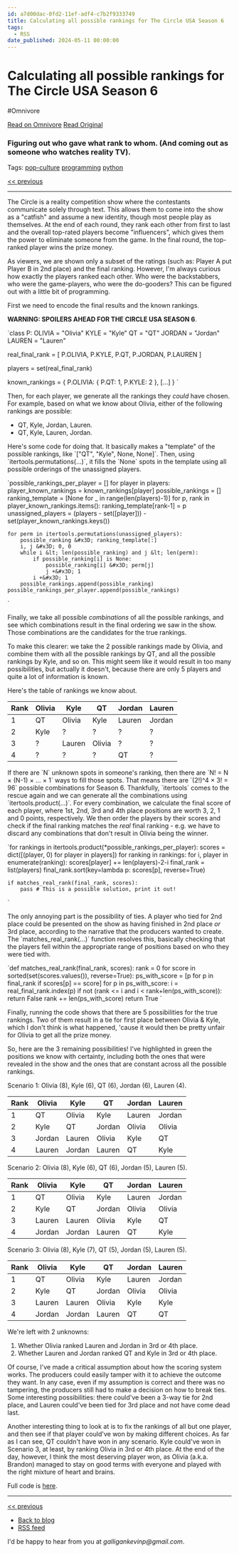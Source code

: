 ```yaml
---
id: a7d00dac-0fd2-11ef-adf4-c7b2f9333749
title: Calculating all possible rankings for The Circle USA Season 6
tags:
  - RSS
date_published: 2024-05-11 00:00:00
---
```


# Calculating all possible rankings for The Circle USA Season 6
#Omnivore

[Read on Omnivore](https://omnivore.app/me/calculating-all-possible-rankings-for-the-circle-usa-season-6-18f69483005)
[Read Original](https://kevingal.com/blog/thecircle.html)



### Figuring out who gave what rank to whom. (And coming out as someone who watches reality TV).

Tags: [pop-culture](https:&#x2F;&#x2F;kevingal.com&#x2F;blog&#x2F;tag&#x2F;pop-culture.html) [programming](https:&#x2F;&#x2F;kevingal.com&#x2F;blog&#x2F;tag&#x2F;programming.html) [python](https:&#x2F;&#x2F;kevingal.com&#x2F;blog&#x2F;tag&#x2F;python.html) 

[&lt;&lt; previous](https:&#x2F;&#x2F;kevingal.com&#x2F;blog&#x2F;chess-ratings.html) 

---

The Circle is a reality competition show where the contestants communicate solely through text. This allows them to come into the show as a &quot;catfish&quot; and assume a new identity, though most people play as themselves. At the end of each round, they rank each other from first to last and the overall top-rated players become &quot;influencers&quot;, which gives them the power to eliminate someone from the game. In the final round, the top-ranked player wins the prize money.

As viewers, we are shown only a subset of the ratings (such as: Player A put Player B in 2nd place) and the final ranking. However, I&#39;m always curious how exactly the players ranked each other. Who were the backstabbers, who were the game-players, who were the do-gooders? This can be figured out with a little bit of programming.

First we need to encode the final results and the known rankings.

**WARNING: SPOILERS AHEAD FOR THE CIRCLE USA SEASON 6**.

&#x60;class P:
    OLIVIA &#x3D; &quot;Olivia&quot;
    KYLE &#x3D; &quot;Kyle&quot;
    QT &#x3D; &quot;QT&quot;
    JORDAN &#x3D; &quot;Jordan&quot;
    LAUREN &#x3D; &quot;Lauren&quot;

real_final_rank &#x3D; [
    P.OLIVIA,
    P.KYLE,
    P.QT,
    P.JORDAN,
    P.LAUREN
]

players &#x3D; set(real_final_rank)

known_rankings &#x3D; {
    P.OLIVIA: {
        P.QT: 1,
        P.KYLE: 2
    },
    [...]
}
&#x60;

Then, for each player, we generate all the rankings they _could_ have chosen. For example, based on what we know about Olivia, either of the following rankings are possible:

* QT, Kyle, Jordan, Lauren.
* QT, Kyle, Lauren, Jordan.

Here&#39;s some code for doing that. It basically makes a &quot;template&quot; of the possible rankings, like &#x60;[&quot;QT&quot;, &quot;Kyle&quot;, None, None]&#x60;. Then, using &#x60;itertools.permutations(...)&#x60;, it fills the &#x60;None&#x60; spots in the template using all possible orderings of the unassigned players.

&#x60;possible_rankings_per_player &#x3D; []
for player in players:
    player_known_rankings &#x3D; known_rankings[player]
    possible_rankings &#x3D; []
    ranking_template &#x3D; [None for _ in range(len(players)-1)]
    for p, rank in player_known_rankings.items():
        ranking_template[rank-1] &#x3D; p
    unassigned_players &#x3D; (players - set([player])) - set(player_known_rankings.keys())

    for perm in itertools.permutations(unassigned_players):
        possible_ranking &#x3D; ranking_template[:]
        i, j &#x3D; 0, 0
        while i &lt; len(possible_ranking) and j &lt; len(perm):
            if possible_ranking[i] is None:
                possible_ranking[i] &#x3D; perm[j]
                j +&#x3D; 1
            i +&#x3D; 1
        possible_rankings.append(possible_ranking)
    possible_rankings_per_player.append(possible_rankings)
&#x60;

Finally, we take all possible _combinations_ of all the possible rankings, and see which combinations result in the final ordering we saw in the show. Those combinations are the candidates for the true rankings.

To make this clearer: we take the 2 possible rankings made by Olivia, and combine them with all the possible rankings by QT, and all the possible rankings by Kyle, and so on. This might seem like it would result in too many possibilities, but actually it doesn&#39;t, because there are only 5 players and quite a lot of information is known.

Here&#39;s the table of rankings we know about.

| Rank | Olivia | Kyle   | QT     | Jordan | Lauren |
| ---- | ------ | ------ | ------ | ------ | ------ |
| 1    | QT     | Olivia | Kyle   | Lauren | Jordan |
| 2    | Kyle   | ?      | ?      | ?      | ?      |
| 3    | ?      | Lauren | Olivia | ?      | ?      |
| 4    | ?      | ?      | ?      | QT     | ?      |

If there are &#x60;N&#x60; unknown spots in someone&#39;s ranking, then there are &#x60;N! &#x3D; N × (N-1) × ... × 1&#x60; ways to fill those spots. That means there are &#x60;(2!)^4 × 3! &#x3D; 96&#x60; possible combinations for Season 6\. Thankfully, &#x60;itertools&#x60; comes to the rescue again and we can generate all the combinations using &#x60;itertools.product(...)&#x60;. For every combination, we calculate the final score of each player, where 1st, 2nd, 3rd and 4th place positions are worth 3, 2, 1 and 0 points, respectively. We then order the players by their scores and check if the final ranking matches the _real_ final ranking - e.g. we have to discard any combinations that don&#39;t result in Olivia being the winner.

&#x60;for rankings in itertools.product(*possible_rankings_per_player):
    scores &#x3D; dict([(player, 0) for player in players])
    for ranking in rankings:
        for i, player in enumerate(ranking):
            scores[player] +&#x3D; len(players)-2-i
    final_rank &#x3D; list(players)
    final_rank.sort(key&#x3D;lambda p: scores[p], reverse&#x3D;True)

    if matches_real_rank(final_rank, scores):
        pass # This is a possible solution, print it out!
&#x60;

The only annoying part is the possibility of ties. A player who tied for 2nd place could be presented on the show as having finished in 2nd place _or_ 3rd place, according to the narrative that the producers wanted to create. The &#x60;matches_real_rank(...)&#x60; function resolves this, basically checking that the players fell within the appropriate range of positions based on who they were tied with.

&#x60;def matches_real_rank(final_rank, scores):
    rank &#x3D; 0
    for score in sorted(set(scores.values()), reverse&#x3D;True):
        ps_with_score &#x3D; [p for p in final_rank if scores[p] &#x3D;&#x3D; score]
        for p in ps_with_score:
            i &#x3D; real_final_rank.index(p)
            if not (rank &lt;&#x3D; i and i &lt; rank+len(ps_with_score)):
                return False
        rank +&#x3D; len(ps_with_score)
    return True
&#x60;

Finally, running the code shows that there are 5 possibilities for the true rankings. Two of them result in a tie for first place between Olivia &amp; Kyle, which I don&#39;t think is what happened, &#39;cause it would then be pretty unfair for Olivia to get all the prize money.

So, here are the 3 remaining possibilities! I&#39;ve highlighted in green the positions we know with certainty, including both the ones that were revealed in the show and the ones that are constant across all the possible rankings.

Scenario 1: Olivia (8), Kyle (6), QT (6), Jordan (6), Lauren (4).

| Rank | Olivia | Kyle   | QT     | Jordan | Lauren |
| ---- | ------ | ------ | ------ | ------ | ------ |
| 1    | QT     | Olivia | Kyle   | Lauren | Jordan |
| 2    | Kyle   | QT     | Jordan | Olivia | Olivia |
| 3    | Jordan | Lauren | Olivia | Kyle   | QT     |
| 4    | Lauren | Jordan | Lauren | QT     | Kyle   |

Scenario 2: Olivia (8), Kyle (6), QT (6), Jordan (5), Lauren (5).

| Rank | Olivia | Kyle   | QT     | Jordan | Lauren |
| ---- | ------ | ------ | ------ | ------ | ------ |
| 1    | QT     | Olivia | Kyle   | Lauren | Jordan |
| 2    | Kyle   | QT     | Jordan | Olivia | Olivia |
| 3    | Lauren | Lauren | Olivia | Kyle   | QT     |
| 4    | Jordan | Jordan | Lauren | QT     | Kyle   |

Scenario 3: Olivia (8), Kyle (7), QT (5), Jordan (5), Lauren (5).

| Rank | Olivia | Kyle   | QT     | Jordan | Lauren |
| ---- | ------ | ------ | ------ | ------ | ------ |
| 1    | QT     | Olivia | Kyle   | Lauren | Jordan |
| 2    | Kyle   | QT     | Jordan | Olivia | Olivia |
| 3    | Lauren | Lauren | Olivia | Kyle   | Kyle   |
| 4    | Jordan | Jordan | Lauren | QT     | QT     |

We&#39;re left with 2 unknowns:

1. Whether Olivia ranked Lauren and Jordan in 3rd or 4th place.
2. Whether Lauren and Jordan ranked QT and Kyle in 3rd or 4th place.

Of course, I&#39;ve made a critical assumption about how the scoring system works. The producers could easily tamper with it to achieve the outcome they want. In any case, even if my assumption is correct and there was no tampering, the producers still had to make a decision on how to break ties. Some interesting possibilities: there could&#39;ve been a 3-way tie for 2nd place, and Lauren could&#39;ve been tied for 3rd place and not have come dead last.

Another interesting thing to look at is to fix the rankings of all but one player, and then see if that player could&#39;ve won by making different choices. As far as I can see, QT couldn&#39;t have won in any scenario. Kyle could&#39;ve won in Scenario 3, at least, by ranking Olivia in 3rd or 4th place. At the end of the day, however, I think the most deserving player won, as Olivia (a.k.a. Brandon) managed to stay on good terms with everyone and played with the right mixture of heart and brains.

Full code is [here](https:&#x2F;&#x2F;gist.github.com&#x2F;Kevinpgalligan&#x2F;9e64c54b55f5f23408a67098bc83e625).

---

[&lt;&lt; previous](https:&#x2F;&#x2F;kevingal.com&#x2F;blog&#x2F;chess-ratings.html) 
* [Back to blog](https:&#x2F;&#x2F;kevingal.com&#x2F;blog.html)
* [RSS feed](https:&#x2F;&#x2F;kevingal.com&#x2F;feed.xml)

I&#39;d be happy to hear from you at _galligankevinp@gmail.com_.